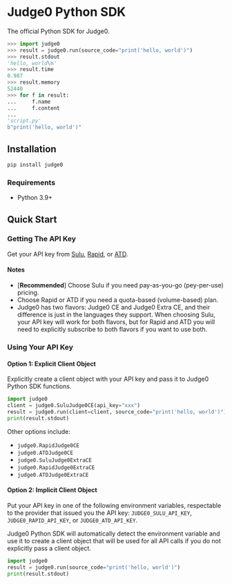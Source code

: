 # Judge0 Python SDK

The official Python SDK for Judge0.
```python
>>> import judge0
>>> result = judge0.run(source_code="print('hello, world')")
>>> result.stdout
'hello, world\n'
>>> result.time
0.987
>>> result.memory
52440
>>> for f in result:
...     f.name
...     f.content
...
'script.py'
b"print('hello, world')"
```

## Installation

```bash
pip install judge0
```

### Requirements

- Python 3.9+

## Quick Start

### Getting The API Key

Get your API key from [Sulu](https://platform.sulu.sh/apis/judge0), [Rapid](https://rapidapi.com/organization/judge0), or [ATD](https://www.allthingsdev.co/publisher/profile/Herman%20Zvonimir%20Do%C5%A1ilovi%C4%87).

#### Notes

* [**Recommended**] Choose Sulu if you need pay-as-you-go (pey-per-use) pricing.
* Choose Rapid or ATD if you need a quota-based (volume-based) plan.
* Judge0 has two flavors: Judge0 CE and Judge0 Extra CE, and their difference is just in the languages they support. When choosing Sulu, your API key will work for both flavors, but for Rapid and ATD you will need to explicitly subscribe to both flavors if you want to use both.

### Using Your API Key

#### Option 1: Explicit Client Object

Explicitly create a client object with your API key and pass it to Judge0 Python SDK functions.

```python
import judge0
client = judge0.SuluJudge0CE(api_key="xxx")
result = judge0.run(client=client, source_code="print('hello, world')")
print(result.stdout)
```

Other options include:
- `judge0.RapidJudge0CE`
- `judge0.ATDJudge0CE`
- `judge0.SuluJudge0ExtraCE`
- `judge0.RapidJudge0ExtraCE`
- `judge0.ATDJudge0ExtraCE`

#### Option 2: Implicit Client Object

Put your API key in one of the following environment variables, respectable to the provider that issued you the API key: `JUDGE0_SULU_API_KEY`, `JUDGE0_RAPID_API_KEY`, or `JUDGE0_ATD_API_KEY`.

Judge0 Python SDK will automatically detect the environment variable and use it to create a client object that will be used for all API calls if you do not explicitly pass a client object.

```python
import judge0
result = judge0.run(source_code="print('hello, world')")
print(result.stdout)
```
